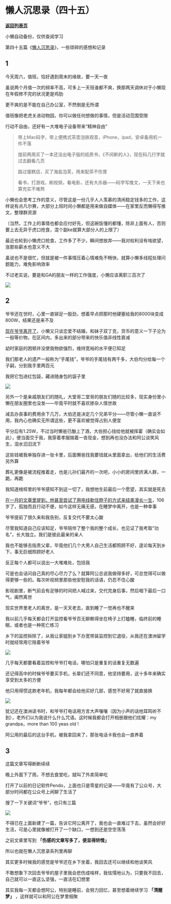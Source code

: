 # 懒人沉思录（四十五）

[**返回列表页**](/gzh/懒人搜索)

小懒自动备份，仅供查阅学习

第四十五篇《[懒人沉思录](https://mp.weixin.qq.com/mp/appmsgalbum?__biz=MzkwNjE5NDYzOQ==&action=getalbum&album_id=3184635951063531523&scene=173&subscene=&sessionid=svr_4d0d3c1bffb&enterid=1713619723&from_msgid=2247489304&from_itemidx=1&count=3&nolastread=1#wechat_redirect)》，一些琐碎的感想和记录

## 1

今天周六，值班，恰好遇到周末的缘故，要一天一夜

虽说两个月值一次的频率不高，可多上一天班谁都不爽，换那两天调休对于小懒现在年假修不完的状况更是鸡肋

更不爽的是不能在自己办公室，不然倒是无所谓

值班像把老虎关进动物园，你可以做任何想做的事情，但是活动范围受限

行动不自由，还好有一大堆电子设备带来“精神自由”

> 带上Mac码字，带上便携式茶壶泡铁观音，iPhone，ipad，安卓备用机一件不落
>
> 提前两周买了一本还没出电子版的纸质书，《不间断的人》，现在码几行字就过去翻看几页
>
> 路过蛋糕店，买了海盐泡芙，用来配茶不伤胃
>
> 看书，打游戏，刷视频，看电影，还有大杀器——码字写推文，一天下来也算充实不难熬

小懒也会思考工作的意义，尽管这是一份几乎人人羡慕的清闲稳定钱多的工作，这样说有点凡尔赛，大部分上班时间小懒都是用来做自媒体——在家里反而懒得写推文，整理群资源

（当然，工作上的事情也都会应付好先，但这碗饭懂的都懂，除非上面有人，否则要上去无异于虎口抢食，混个副ke就算大部分人的上限了）

最近也轮到小懒虎口抢食，工作多了不少，瞬间想放弃——我对权利没有啥欲望，涨那些薪水也意义不大

虽说也不是很忙，但就是被一件事情压着心情难免不畅快，就算小懒多线程处理问题能力，难免影响效率

不过老实说，要是和GA的朋友一样的工作强度，小懒应该离职三百次了

![](https://mmbiz.qpic.cn/sz_mmbiz_png/BXJXNRRKQNIxqGUsKs1VeFpbX5XSphBBzfrhfzs1kwKwgfiawZYfz4y5sN8mt6icNyWuMpJCBjDRibVhRdKC08UAg/640?wx_fmt=png&from;=appmsg)

## 2

爷爷还在世时，心里一直铆足一股劲，想着早点把那时他硬塞给我的8000块变成800W，结果还是来不及

[现在爷爷离开了](https://mp.weixin.qq.com/s?__biz=MzkwNjE5NDYzOQ==&mid=2247489960&idx=1&sn=ba2e83310a02f745fa2e6aaf2035d347&chksm=c0ed6208f79aeb1e88d70fc9ddbd339fb2181811070df1915f20f33764f65a835ded425be319&token=1731474449&lang=zh_CN&scene=21#wechat_redirect)，小懒又只谈恋爱不结婚，和妹子双丁克，货币的意义一下子沦为一般等价物，在区间内，多出来的部分带来的快乐值非线性衰减

幼时家庭的困顿并没使我物欲强烈，维持宽裕的水平便已知足

我们那老人的遗产一般称为“手尾钱”，爷爷的手尾钱有两千多，大伯均分给每一个子嗣，分到我手里两百元

我把它包进红包袋，藏进随身包的袋子里

![](https://mmbiz.qpic.cn/sz_mmbiz_jpg/BXJXNRRKQNKqROzYPMicM9ibWYOPbMJy3piaF7Nx83Fw9jZboictP6zyfD8D2zuOQ6TNb40HT29HldE0ic9Hf3nodTg/640?wx_fmt=jpeg&from;=appmsg)

另外一个是亲戚朋友们的随礼，大堂哥二堂哥的朋友们随的比较多，现实身份里小懒在朋友圈里也没发——毕竟平时就不喜欢掺杂人情世故

减去办丧事的费用余下几万，大伯还是决定几个兄弟平分——尽管小懒一直说不用，我内心也确实无所谓这些，更不喜欢被觉得占别人便宜

平分后有1.25W，不过当时懒爸已酗上了酒，大伯担心钱给他就被挥霍（确实会如此），便当面交于我，我穿着孝服揣着一沓现金，想到再也没办法和阿公谈笑风生，泪水汩汩流下

这些钱被我单独存进一张卡里，后面懒爸找我要钱就从里面拿出，给他们的生活费另外算

葬礼更像是被流程推着走，也是儿孙们最齐的一次吧，小小的房间里挤满人群，一跪，再跪

我知道棺椁里的爷爷感知不到这一切了，我想他生前最后一个愿望，其实就是死去

[在一月的文章里提到，他甚至尝试了用电线勒住脖子的方式来结束漫长一生](https://mp.weixin.qq.com/s?__biz=MzkwNjE5NDYzOQ==&mid=2247487788&idx=1&sn=b9902c299019eb18c7844306e881f529&chksm=c0ed6a8cf79ae39aa3549ce530b7f5dd50c46d2cbdb9dd9bf5f515963dbcdf01c6a5caee19e5&token=1731474449&lang=zh_CN&scene=21#wechat_redirect)，106岁了，孤独而且行动不便，如今这样无痛无感，在睡梦中离开，也是一种幸事

爷爷提前了很久来和我告别，反复交代不要太心酸

尽管我知道自己应该知足，爷爷陪伴了整个我的整个成长，也见证了我考取“功名”，长大独立。我们是彼此最亲的亲人

我也不能够去指责父辈，毕竟他们几个大男人自己生活都照顾不好，遑论每天到乡下，事无巨细照顾好老人

反正每个人都可以说出一大堆难处，包括我

可是也会诘问自己真的尽心尽力了么？就算阿公总说我做得多好，可总觉得可以做得更够一些的。每次听视频里那些他安慰我的话语，仍忍不住心酸

影视剧里，断气前会有足够的时间把人喊过来，交代完身后事，然后咽下最后一口气，阖然离世

现实世界里老人的离世，是一天天老去，直到睡了一觉再也不醒来

我以前几乎每天都会打开监控看爷爷百无聊赖得坐在椅子上打瞌睡，临终前的睡眠，或者也是一种死亡练习

乡下的监控拆除了，从我让家姐到乡下办宽带装监控到它退役，从我还在澳洲留学时就经常用它陪着爷爷

![](https://mmbiz.qpic.cn/sz_mmbiz_png/BXJXNRRKQNIxqGUsKs1VeFpbX5XSphBBlQ34n0MbWH1wAEAm1ncMHKqrEyfGxbxY2OnpqibPta78fB464mjWyZQ/640?wx_fmt=png&from;=appmsg)

几乎每天都要看着监控和爷爷打电话，哪怕只是重复的话重复无数遍

还记得高中的时候爷爷要买手机，长辈们还不同意，他坚持要用，这十多年来确实享受到太多的方便

他只用得惯这款老年机，我每年都会给他买好几部，感觉不好用了就直接换

![](https://mmbiz.qpic.cn/sz_mmbiz_jpg/BXJXNRRKQNIxqGUsKs1VeFpbX5XSphBBjgsob9YREPHNowVoBjYELkbo1ywEvGSqP8jOaqQNdBJZNpXNqHb9JQ/640?wx_fmt=jpeg)

犹记还在澳洲读书时，和爷爷打电话用方言大声嚷嚷（因为小声的话他耳鸣听不到），老外们以为我说什么什么咒语。这时候我都会打开相册跟他们炫耀：my
grandpa，more than 100 yeas old !

阿公用的最后的这台手机，被我拿回来了，那张电话卡我也会一直养着

## 3

这篇文章写得断断续续

晚上外面下了雨，不想去食堂吃，就叫了外卖简单吃

打开了以前的日记软件Pendo，上面也只是零星的记录——毕竟有了公众号，大部分时间都在公众号上闲聊了生活了

搜了一下关键词“爷爷”，也只有三篇

![](https://mmbiz.qpic.cn/sz_mmbiz_png/BXJXNRRKQNIxqGUsKs1VeFpbX5XSphBBTC2vXoXGlbLicrrX2u77XI5lKKibPAThRobt6iaWdkYX0AUfPRhStU9Og/640?wx_fmt=png&from;=appmsg)

不得已在上面新建了一篇，告诉它阿公离开了，我也会一直难过下去，虽然会好好生活，可是心里就像被打开了一个缺口，一想到还是空空荡荡

之前文章里写到 **「伤感的文章写多了，便显得矫情」**

所以也就在懒人沉思录系列里再聊

其实更多时候我的感觉是爷爷还在乡下坐着，我回去还可以继续和他谈笑风

不敢想象下次回去爷爷的屋子里我会悲伤成啥样，我怯懦地认为，只要我不回去，自己就可以一直这么坚强，一直活在幻想里

其实我每一天都会想阿公，特别是睡前，会努力回忆，甚至想着继续学习 **「清醒梦」** ，这样就可以和阿公在梦里相聚

